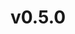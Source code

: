 ---
wip: false
title: v0.5.0
releasedatebegin: "2016-12-08 15:45:01"
releasedateend: "2016-12-16 09:00:00"
---